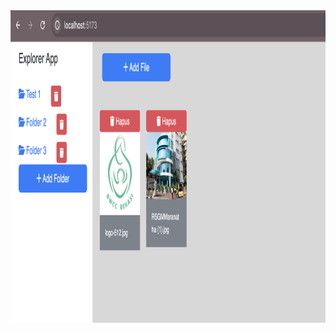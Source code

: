 <div>
  <img alt="img" src="https://github.com/DerryIkhsan/explorer-app/blob/master/image.jpg" width="800" height="500">
</div>
